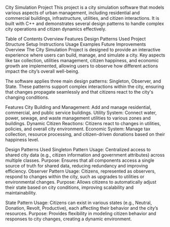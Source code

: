 City Simulation Project
This project is a city simulation software that models various aspects of urban management, including residential and commercial buildings, infrastructure, utilities, and citizen interactions. It is built with C++ and demonstrates several design patterns to handle complex city operations and citizen dynamics effectively.

Table of Contents
Overview
Features
Design Patterns Used
Project Structure
Setup Instructions
Usage
Examples
Future Improvements
Overview
The City Simulation Project is designed to provide an interactive experience where users can build, manage, and simulate a city. Key aspects like tax collection, utilities management, citizen happiness, and economic growth are implemented, allowing users to observe how different actions impact the city’s overall well-being.

The software applies three main design patterns: Singleton, Observer, and State. These patterns support complex interactions within the city, ensuring that changes propagate seamlessly and that citizens react to the city's changing conditions.

Features
City Building and Management: Add and manage residential, commercial, and public service buildings.
Utility System: Connect water, power, sewage, and waste management utilities to various zones and buildings.
Dynamic Citizen Reactions: Citizens react to changes in utilities, policies, and overall city environment.
Economic System: Manage tax collection, resource processing, and citizen-driven donations based on their happiness level.

Design Patterns Used
Singleton Pattern
Usage: Centralized access to shared city data (e.g., citizen information and government attributes) across multiple classes.
Purpose: Ensures that all components access a single source of truth for shared data, reducing redundancy and improving efficiency.
Observer Pattern
Usage: Citizens, represented as observers, respond to changes within the city, such as upgrades to utilities or environmental changes.
Purpose: Allows citizens to automatically adjust their state based on city conditions, improving scalability and maintainability.

State Pattern
Usage: Citizens can exist in various states (e.g., Neutral, Donation, Revolt, Productive), each affecting their behavior and the city’s resources.
Purpose: Provides flexibility in modeling citizen behavior and responses to city changes, creating a dynamic environment.


